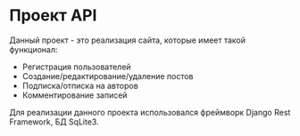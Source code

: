 # Проект API

Данный проект - это реализация сайта, которые имеет такой функционал:
- Регистрация пользователей
- Создание/редактирование/удаление постов
- Подписка/отписка на авторов
- Комментирование записей

Для реализации данного проекта использовался фреймворк Django Rest Framework, БД SqLite3.
